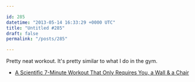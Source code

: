 ```yaml
---

id: 285
datetime: "2013-05-14 16:33:29 +0000 UTC"
title: "Untitled #285"
draft: false
permalink: "/posts/285"

---
```


Pretty neat workout. It's pretty similar to what I do in the gym. 

 
 * [A Scientific 7-Minute Workout That Only Requires You, a Wall & a Chair](http://laughingsquid.com/a-scientific-7-minute-workout-that-only-requires-you-a-wall-a-chair/)


